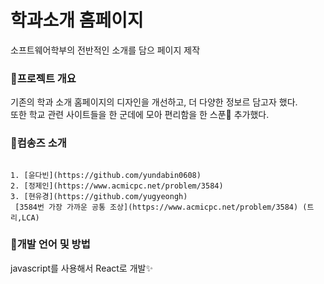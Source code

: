 # 학과소개 홈페이지

소프트웨어학부의 전반적인 소개를 담으 페이지 제작

### 📍프로젝트 개요
기존의 학과 소개 홈페이지의 디자인을 개선하고, 더 다양한 정보르 담고자 했다.<br>
또한 학교 관련 사이트들을 한 군데에 모아 편리함을 한 스푼🥄 추가했다.

### 📍컴송즈 소개
<pre><code>
1. [윤다빈](https://github.com/yundabin0608)
2. [정제인](https://www.acmicpc.net/problem/3584)
3. [현유경](https://github.com/yugyeongh)
 [3584번 가장 가까운 공통 조상](https://www.acmicpc.net/problem/3584) (트리,LCA)
</code></pre>

### 📍개발 언어 및 방법
javascript를 사용해서 React로 개발✨

